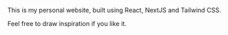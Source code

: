 This is my personal website, built using React, NextJS and Tailwind CSS. 

Feel free to draw inspiration if you like it.
